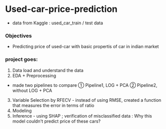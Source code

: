 # Used-car-price-prediction
- data from Kaggle : used_car_train / test data
### Objectives
- Predicting price of used-car with basic propertis of car in indian market

### project goes:
1. Data load and understand the data  
2. EDA + Preprocessing

- made two pipelines to compare
 ① Pipeline1, LOG + PCA 
 ② Pipeline2, without LOG + PCA
 
3. Variable Selection by RFECV - instead of using RMSE, created a function that measures the error in terms of ratio
4. Modeling
5. Inference - using SHAP ; verification of misclassified data : Why this model couldn't predict price of these cars?
